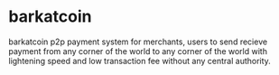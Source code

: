 # barkatcoin
barkatcoin p2p payment system for merchants, users to send recieve payment from any corner of the world to any corner of the world with lightening speed and low transaction fee without any central authority.
